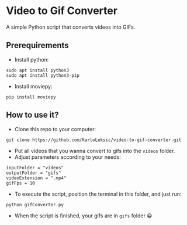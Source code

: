 # Video to Gif Converter
A simple Python script that converts videos into GIFs.

## Prerequirements

* Install python:
```
sudo apt install python3
sudo apt install python3-pip
```

* Install moviepy:
```
pip install moviepy
```

## How to use it?

* Clone this repo to your computer: 
```
git clone https://github.com/KarloLeksic/video-to-gif-converter.git
```
* Put all videos that you wanna convert to gifs into the `videos` folder.
* Adjust parameters according to your needs:
```
inputFolder = "videos"
outputFolder = "gifs"
videoExtension = ".mp4"
gifFps = 10
```
* To execute the script, position the terminal in this folder, and just run: 
```
python gifConverter.py
``` 
* When the script is finished, your gifs are in `gifs` folder 😀
